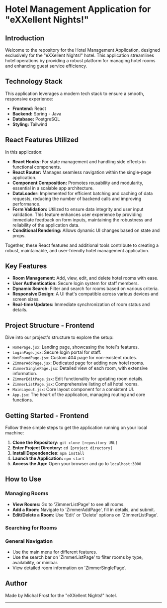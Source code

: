 # Hotel Management Application for "eXXellent Nights!"

## Introduction
Welcome to the repository for the Hotel Management Application, designed exclusively for the "eXXellent Nights!" hotel. This application streamlines hotel operations by providing a robust platform for managing hotel rooms and enhancing guest service efficiency.

## Technology Stack
This application leverages a modern tech stack to ensure a smooth, responsive experience:

- **Frontend:** React
- **Backend:** Spring - Java
- **Database:** PostgreSQL
- **Styling:** Tailwind

## React Features Utilized

In this application: 

- **React Hooks:** For state management and handling side effects in functional components.
- **React Router:** Manages seamless navigation within the single-page application.
- **Component Composition:** Promotes reusability and modularity, essential in a scalable app architecture.
- **DataLoader:** Implemented for efficient batching and caching of data requests, reducing the number of backend calls and improving performance.
- **Form Validation:** Utilized to ensure data integrity and user input validation. This feature enhances user experience by providing immediate feedback on form inputs, maintaining the robustness and reliability of the application data.
- **Conditional Rendering:** Allows dynamic UI changes based on state and props.


Together, these React features and additional tools contribute to creating a robust, maintainable, and user-friendly hotel management application.


## Key Features
- **Room Management:** Add, view, edit, and delete hotel rooms with ease.
- **User Authentication:** Secure login system for staff members.
- **Dynamic Search:** Filter and search for rooms based on various criteria.
- **Responsive Design:** A UI that's compatible across various devices and screen sizes.
- **Real-time Updates:** Immediate synchronization of room status and details.

## Project Structure - Frontend
Dive into our project's structure to explore the setup:

- `HomePage.jsx`: Landing page, showcasing the hotel's features.
- `LoginPage.jsx`: Secure login portal for staff.
- `NotFoundPage.jsx`: Custom 404 page for non-existent routes.
- `ZimmerAddPage.jsx`: Dedicated page for adding new hotel rooms.
- `ZimmerSinglePage.jsx`: Detailed view of each room, with extensive information.
- `ZimmerEditPage.jsx`: Edit functionality for updating room details.
- `ZimmerListPage.jsx`: Comprehensive listing of all hotel rooms.
- `MainLayout.jsx`: Core layout component for a consistent UI.
- `App.jsx`: The heart of the application, managing routing and core functions.

## Getting Started - Frontend
Follow these simple steps to get the application running on your local machine:

1. **Clone the Repository:** `git clone [repository URL]`
2. **Enter Project Directory:** `cd [project directory]`
3. **Install Dependencies:** `npm install`
4. **Launch the Application:** `npm start`
5. **Access the App:** Open your browser and go to `localhost:3000`

## How to Use

### Managing Rooms
- **View Rooms:** Go to 'ZimmerListPage' to see all rooms.
- **Add a Room:** Navigate to 'ZimmerAddPage', fill in details, and submit.
- **Edit/Delete a Room:** Use 'Edit' or 'Delete' options on 'ZimmerListPage'.

### Searching for Rooms


### General Navigation
- Use the main menu for different features.
- Use the search bar on 'ZimmerListPage' to filter rooms by type, availability, or minibar.
- View detailed room information on 'ZimmerSinglePage'.


## Author
Made by Michal Frost for the "eXXellent Nights!" hotel.

---
